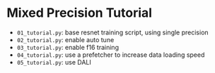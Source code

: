 Mixed Precision Tutorial
========================

* `01_tutorial.py`: base resnet training script, using single precision
* `02_tutorial.py`: enable auto tune
* `03_tutorial.py`: enable f16 training
* `04_tutorial.py`: use a prefetcher to increase data loading speed
* `05_tutorial.py`: use DALI

 
